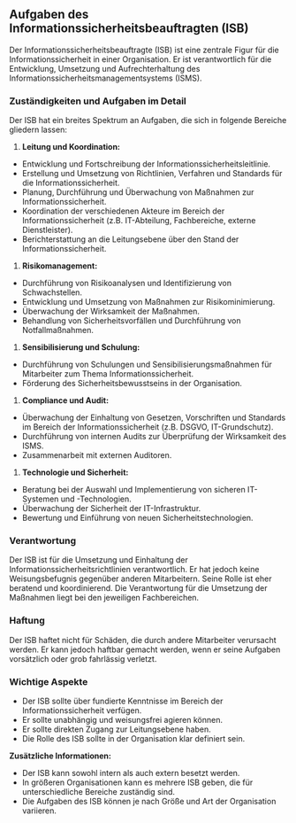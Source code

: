 ## Aufgaben des Informationssicherheitsbeauftragten (ISB)

Der Informationssicherheitsbeauftragte (ISB) ist eine zentrale Figur für die Informationssicherheit in einer Organisation. Er ist verantwortlich für die Entwicklung, Umsetzung und Aufrechterhaltung des Informationssicherheitsmanagementsystems (ISMS).

### Zuständigkeiten und Aufgaben im Detail

Der ISB hat ein breites Spektrum an Aufgaben, die sich in folgende Bereiche gliedern lassen:

1. **Leitung und Koordination:**

- Entwicklung und Fortschreibung der Informationssicherheitsleitlinie.
- Erstellung und Umsetzung von Richtlinien, Verfahren und Standards für die Informationssicherheit.
- Planung, Durchführung und Überwachung von Maßnahmen zur Informationssicherheit.
- Koordination der verschiedenen Akteure im Bereich der Informationssicherheit (z.B. IT-Abteilung, Fachbereiche, externe Dienstleister).
- Berichterstattung an die Leitungsebene über den Stand der Informationssicherheit.

1. **Risikomanagement:**

- Durchführung von Risikoanalysen und Identifizierung von Schwachstellen.
- Entwicklung und Umsetzung von Maßnahmen zur Risikominimierung.
- Überwachung der Wirksamkeit der Maßnahmen.
- Behandlung von Sicherheitsvorfällen und Durchführung von Notfallmaßnahmen.

1. **Sensibilisierung und Schulung:**

- Durchführung von Schulungen und Sensibilisierungsmaßnahmen für Mitarbeiter zum Thema Informationssicherheit.
- Förderung des Sicherheitsbewusstseins in der Organisation.

1. **Compliance und Audit:**

- Überwachung der Einhaltung von Gesetzen, Vorschriften und Standards im Bereich der Informationssicherheit (z.B. DSGVO, IT-Grundschutz).
- Durchführung von internen Audits zur Überprüfung der Wirksamkeit des ISMS.
- Zusammenarbeit mit externen Auditoren.

1. **Technologie und Sicherheit:**

- Beratung bei der Auswahl und Implementierung von sicheren IT-Systemen und -Technologien.
- Überwachung der Sicherheit der IT-Infrastruktur.
- Bewertung und Einführung von neuen Sicherheitstechnologien.

### Verantwortung

Der ISB ist für die Umsetzung und Einhaltung der Informationssicherheitsrichtlinien verantwortlich. Er hat jedoch keine Weisungsbefugnis gegenüber anderen Mitarbeitern. Seine Rolle ist eher beratend und koordinierend. Die Verantwortung für die Umsetzung der Maßnahmen liegt bei den jeweiligen Fachbereichen.

### Haftung

Der ISB haftet nicht für Schäden, die durch andere Mitarbeiter verursacht werden. Er kann jedoch haftbar gemacht werden, wenn er seine Aufgaben vorsätzlich oder grob fahrlässig verletzt.

### Wichtige Aspekte

- Der ISB sollte über fundierte Kenntnisse im Bereich der Informationssicherheit verfügen.
- Er sollte unabhängig und weisungsfrei agieren können.
- Er sollte direkten Zugang zur Leitungsebene haben.
- Die Rolle des ISB sollte in der Organisation klar definiert sein.

**Zusätzliche Informationen:**

- Der ISB kann sowohl intern als auch extern besetzt werden.
- In größeren Organisationen kann es mehrere ISB geben, die für unterschiedliche Bereiche zuständig sind.
- Die Aufgaben des ISB können je nach Größe und Art der Organisation variieren.